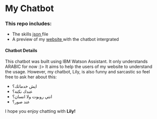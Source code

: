 <h1> My Chatbot </h1>

<h3> This repo includes: </h3>
<ul>
  <li> The skills <a href="skill-محادثة.json"> json </a> file </li>
  <li> A preview of my <a href="https://hala-h.github.io./"> website </a> with the chatbot intergrated </li>
</ul>

<h4> Chatbot Details </h4>
<p> This chatbot was built using IBM Watson Assistant. It only understands ARABIC for now :)> It aims to help the users of my website to understand the usage. However, my chatbot, Lily, is also funny and sarcastic so feel free to ask her about this: </p> 
  <ul>
    <li> ايش خدماتك؟ </li>
    <li> عندك نكتة؟ </li>
    <li> انتي روبوت ولا انسان؟</li>
    <li> عند صور؟ </li>
  </ul>
  
<p> I hope you enjoy chatting with <strong> Lily! </strong> </p>
